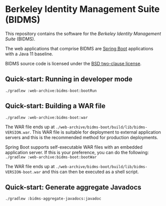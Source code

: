 Berkeley Identity Management Suite (BIDMS)
==========================================

This repository contains the software for the *Berkeley Identity Management
Suite* (BIDMS).

The web applications that comprise BIDMS are [Spring
Boot](http://spring.io/projects/spring-boot) applications with a Java 11
baseline.

BIDMS source code is licensed under the [BSD two-clause license](LICENSE.txt).

## Quick-start: Running in developer mode

`./gradlew :web-archive:bidms-boot:bootRun`

## Quick-start: Building a WAR file

`./gradlew :web-archive:bidms-boot:war`

The WAR file ends up at
`./web-archive/bidms-boot/build/lib/bidms-VERSION.war`.  This WAR file is
suitable for deployment to external application servers and this is the
recommended method for production deployments.

Spring Boot supports self-executable WAR files with an embedded application
server.  If this is your preference, you can do the following:<br/>
`./gradlew :web-archive:bidms-boot:bootWar`

The WAR file ends up at
`./web-archive/bidms-boot/build/lib/bidms-VERSION-boot.war` and this can
then be executed as a shell script.

## Quick-start: Generate aggregate Javadocs

`./gradlew :bidms-aggregate-javadocs:javadoc`

